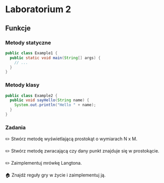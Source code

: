 # Laboratorium 2


## Funkcje

### Metody statyczne

```java
public class Example1 {
  public static void main(String[] args) {
    // ...
  }
}
```

### Metody klasy
```java
public class Example2 {
  public void sayHello(String name) {
    System.out.println("Hello " + name);
  }
}
```

### Zadania

✏️ Stwórz metodę wyświetlającą prostokąt o wymiarach N x M.

✏️ Stwórz metodę zwracającą czy dany punkt znajduje się w prostokącie. 

✏️ Zaimplementuj mrówkę Langtona.

🏠 Znajdź reguły gry w życie i zaimplementuj ją.
